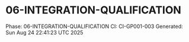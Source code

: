 # 06-INTEGRATION-QUALIFICATION
Phase: 06-INTEGRATION-QUALIFICATION
CI: CI-GP001-003
Generated: Sun Aug 24 22:41:23 UTC 2025
